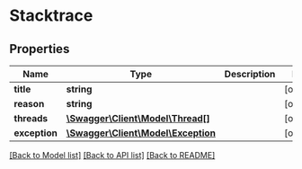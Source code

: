 # Stacktrace

## Properties
Name | Type | Description | Notes
------------ | ------------- | ------------- | -------------
**title** | **string** |  | [optional] 
**reason** | **string** |  | [optional] 
**threads** | [**\Swagger\Client\Model\Thread[]**](Thread.md) |  | [optional] 
**exception** | [**\Swagger\Client\Model\Exception**](Exception.md) |  | [optional] 

[[Back to Model list]](../README.md#documentation-for-models) [[Back to API list]](../README.md#documentation-for-api-endpoints) [[Back to README]](../README.md)


